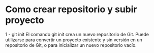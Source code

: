 # Como crear repositorio y subir proyecto 

1 - git init
El comando git init crea un nuevo repositorio de Git. Puede utilizarse para convertir un proyecto existente y sin versión en un repositorio de Git, o para inicializar un nuevo repositorio vacío.
